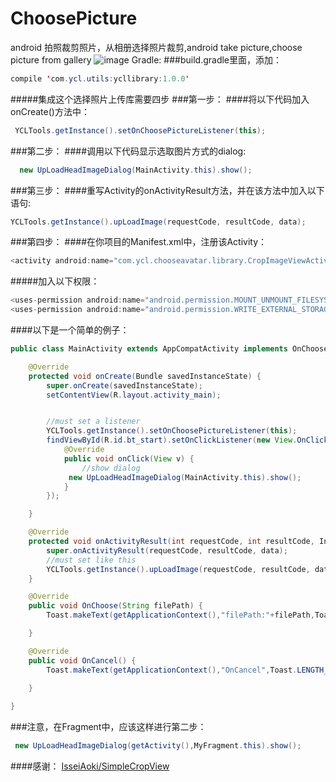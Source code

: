 # ChoosePicture
android 拍照裁剪照片，从相册选择照片裁剪,android take picture,choose picture from gallery
![image](https://github.com/yaochangliang159/ChoosePicture/raw/master/ScreenShots/screenshot01.gif)
Gradle:
###build.gradle里面，添加：
```Java
compile 'com.ycl.utils:ycllibrary:1.0.0'
```
#####集成这个选择照片上传库需要四步
###第一步：
####将以下代码加入onCreate()方法中：
```Java
 YCLTools.getInstance().setOnChoosePictureListener(this);
```
###第二步：
####调用以下代码显示选取图片方式的dialog:
```Java
  new UpLoadHeadImageDialog(MainActivity.this).show();
```
###第三步：
####重写Activity的onActivityResult方法，并在该方法中加入以下语句:
```Java
YCLTools.getInstance().upLoadImage(requestCode, resultCode, data);
``` 
###第四步：
####在你项目的Manifest.xml中，注册该Activity：
```Java
<activity android:name="com.ycl.chooseavatar.library.CropImageViewActivity"></activity>
```
#####加入以下权限：
```Java
<uses-permission android:name="android.permission.MOUNT_UNMOUNT_FILESYSTEMS"></uses-permission>
<uses-permission android:name="android.permission.WRITE_EXTERNAL_STORAGE"></uses-permission>
```
####以下是一个简单的例子：
```Java
public class MainActivity extends AppCompatActivity implements OnChoosePictureListener {

    @Override
    protected void onCreate(Bundle savedInstanceState) {
        super.onCreate(savedInstanceState);
        setContentView(R.layout.activity_main);


        //must set a listener
        YCLTools.getInstance().setOnChoosePictureListener(this);
        findViewById(R.id.bt_start).setOnClickListener(new View.OnClickListener() {
            @Override
            public void onClick(View v) {
                //show dialog
             new UpLoadHeadImageDialog(MainActivity.this).show();
            }
        });

    }

    @Override
    protected void onActivityResult(int requestCode, int resultCode, Intent data) {
        super.onActivityResult(requestCode, resultCode, data);
        //must set like this
        YCLTools.getInstance().upLoadImage(requestCode, resultCode, data);
    }

    @Override
    public void OnChoose(String filePath) {
        Toast.makeText(getApplicationContext(),"filePath:"+filePath,Toast.LENGTH_LONG).show();

    }

    @Override
    public void OnCancel() {
        Toast.makeText(getApplicationContext(),"OnCancel",Toast.LENGTH_LONG).show();

    }
    
}
```
###注意，在Fragment中，应该这样进行第二步：
```Java
 new UpLoadHeadImageDialog(getActivity(),MyFragment.this).show();
```
####感谢：
  [IsseiAoki/SimpleCropView](https://github.com/IsseiAoki/SimpleCropView)
